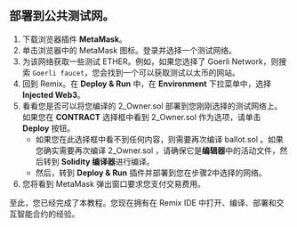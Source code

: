 ## 部署到公共测试网。

1. 下载浏览器插件 **MetaMask**。
2. 单击浏览器中的 MetaMask 图标。登录并选择一个测试网络。
3. 为该网络获取一些测试 ETHER。例如，如果您选择了 Goerli Network，则搜索 `Goerli faucet`，您会找到一个可以获取测试以太币的网站。
4. 回到 Remix。在 **Deploy & Run** 中，在 **Environment** 下拉菜单中，选择 **Injected Web3**。
5. 看看您是否可以将您编译的 2_Owner.sol 部署到您刚刚选择的测试网络上。如果您在 **CONTRACT** 选择框中看到 2_Owner.sol 作为选项，请单击 **Deploy** 按钮。
   - 如果您在此选择框中看不到任何内容，则需要再次编译 ballot.sol 。如果您确实需要再次编译 2_Owner.sol ，请确保它是**编辑器**中的活动文件，然后转到 **Solidity 编译器**进行编译。
   - 然后，转到 **Deploy & Run** 插件并部署到您在步骤2中选择的网络。
6. 您将看到 MetaMask 弹出窗口要求您支付交易费用。

至此，您已经完成了本教程。您现在拥有在 Remix IDE 中打开、编译、部署和交互智能合约的经验。